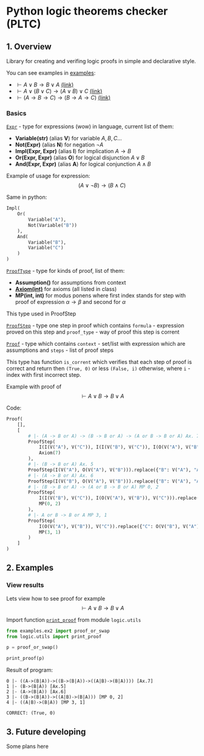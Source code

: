 # Python logic theorems checker (PLTC)

## 1. Overview

Library for creating and verifing logic proofs in simple and declarative style.

You can see examples in [examples](examples/):

* $\vdash A\vee B\to B \vee A$ [(link)](examples/ex2.py)
* $\vdash A\vee (B\vee C)\to(A\vee B) \vee C$ [(link)](examples/ex3.py)
* $\vdash (A\to B\to C)\to(B\to A \to C)$ [(link)](examples/ex1.py)

### Basics

[`Expr`](logic/expr.py) - type for expressions (wow) in language, current list of them:

* **Variable(str)** (alias **V**) for variable $A, B, C \dots$
* **Not(Expr)** (alias **N**) for negation $\neg A$
* **Impl(Expr, Expr)** (alias **I**) for implication $A \to B$
* **Or(Expr, Expr)** (alias **O**) for logical disjunction $A \vee B$
* **And(Expr, Expr)** (alias **A**) for logical conjunction $A \wedge B$

Example of usage for expression:
$$ (A \vee \neg B) \to (B \wedge C)$$

Same in python:
```python
Impl(
    Or(
        Variable("A"), 
        Not(Variable("B"))
    ), 
    And(
        Variable("B"), 
        Variable("C")
    )
)
```

[`ProofType`](logic/proof.py) - type for kinds of proof, list of them:

* **Assumption()** for assumptions from context
* [**Axiom(int)**](logic/axioms.py) for axioms (all listed in class)
* **MP(int, int)** for modus ponens where first index stands for step with proof of expression $\alpha \to \beta$ and second for $\alpha$

This type used in ProofStep

[`ProofStep`](logic/proof.py) - type one step in proof which contains `formula` - expression proved on this step and `proof_type` - way of proof this step is corrent

[`Proof`](logic/proof.py) - type which contains `context` - set/list with expression which are assumptions and `steps` - list of proof steps

This type has function `is_corrent` which verifies that each step of proof is correct and return then `(True, 0)` or less `(False, i)` otherwise, where `i` - index with first incorrect step.

Example with proof of
$$\vdash A\vee B\to B \vee A$$

Code:

```python
Proof(
    [],
    [
        # |- (A -> B or A) -> (B -> B or A) -> (A or B -> B or A) Ax. 7
        ProofStep(
            I(I(V("A"), V("C")), I(I(V("B"), V("C")), I(O(V("A"), V("B")), V("C")))).replace({"C": O(V("B"), V("A"))}), 
            Axiom(7)
        ),
        # |- (B -> B or A) Ax. 5
        ProofStep(I(V("A"), O(V("A"), V("B"))).replace({"B": V("A"), "A": V("B")}), Axiom(5)),
        # |- (A -> B or A) Ax. 6
        ProofStep(I(V("B"), O(V("A"), V("B"))).replace({"B": V("A"), "A": V("B")}), Axiom(6)),
        # |- (B -> B or A) -> (A or B -> B or A) MP 0, 2
        ProofStep(
            I(I(V("B"), V("C")), I(O(V("A"), V("B")), V("C"))).replace({"C": O(V("B"), V("A"))}),
            MP(0, 2)
        ),
        # |- A or B -> B or A MP 3, 1
        ProofStep(
            I(O(V("A"), V("B")), V("C")).replace({"C": O(V("B"), V("A"))}),
            MP(3, 1)
        )
    ]
)
```

## 2. Examples

### View results

Lets view how to see proof for example 
$$\vdash A\vee B\to B \vee A$$

Import function [`print_proof`](logic/utils/utils.py) from module `logic.utils`

```python
from examples.ex2 import proof_or_swap
from logic.utils import print_proof

p = proof_or_swap()

print_proof(p)
```

Result of program:

```
0 |- ((A->(B|A))->((B->(B|A))->((A|B)->(B|A)))) [Ax.7]
1 |- (B->(B|A)) [Ax.5]
2 |- (A->(B|A)) [Ax.6]
3 |- ((B->(B|A))->((A|B)->(B|A))) [MP 0, 2]
4 |- ((A|B)->(B|A)) [MP 3, 1]

CORRECT: (True, 0)
```

## 3. Future developing
Some plans here